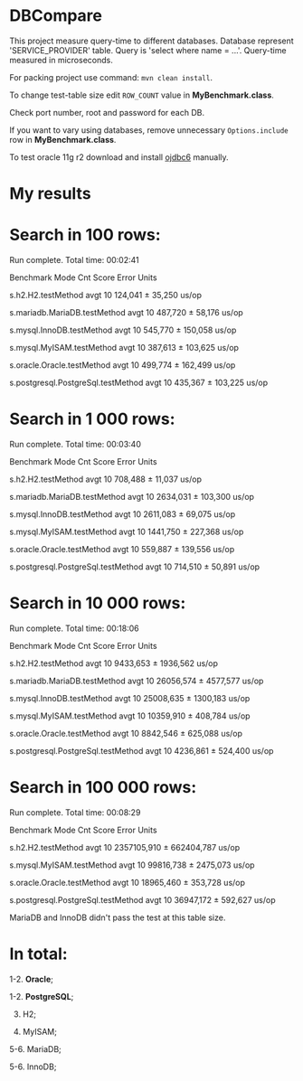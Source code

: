 # DBCompare

This project measure query-time to different databases. Database represent 'SERVICE_PROVIDER' table. Query is 'select where name = ...'. Query-time measured in microseconds.

For packing project use command: <code>mvn clean install</code>.

To change test-table size edit <code>ROW_COUNT</code> value in <b>MyBenchmark.class</b>.

Check port number, root and password for each DB.

If you want to vary using databases, remove unnecessary <code>Options.include</code> row in <b>MyBenchmark.class</b>.

To test oracle 11g r2 download and install <a href="http://www.oracle.com/technetwork/apps-tech/jdbc-112010-090769.html">ojdbc6</a> manually.


# My results

# Search in 100 rows:
Run complete. Total time: 00:02:41

Benchmark                           Mode  Cnt    Score     Error  Units

s.h2.H2.testMethod                  avgt   10  124,041 ±  35,250  us/op

s.mariadb.MariaDB.testMethod        avgt   10  487,720 ±  58,176  us/op

s.mysql.InnoDB.testMethod           avgt   10  545,770 ± 150,058  us/op

s.mysql.MyISAM.testMethod           avgt   10  387,613 ± 103,625  us/op

s.oracle.Oracle.testMethod          avgt   10  499,774 ± 162,499  us/op

s.postgresql.PostgreSql.testMethod  avgt   10  435,367 ± 103,225  us/op

# Search in 1 000 rows:
Run complete. Total time: 00:03:40

Benchmark                           Mode  Cnt     Score     Error  Units

s.h2.H2.testMethod                  avgt   10   708,488 ±  11,037  us/op

s.mariadb.MariaDB.testMethod        avgt   10  2634,031 ± 103,300  us/op

s.mysql.InnoDB.testMethod           avgt   10  2611,083 ±  69,075  us/op

s.mysql.MyISAM.testMethod           avgt   10  1441,750 ± 227,368  us/op

s.oracle.Oracle.testMethod          avgt   10   559,887 ± 139,556  us/op

s.postgresql.PostgreSql.testMethod  avgt   10   714,510 ±  50,891  us/op

# Search in 10 000 rows:
Run complete. Total time: 00:18:06

Benchmark                           Mode  Cnt      Score      Error  Units

s.h2.H2.testMethod                  avgt   10   9433,653 ± 1936,562  us/op

s.mariadb.MariaDB.testMethod        avgt   10  26056,574 ± 4577,577  us/op

s.mysql.InnoDB.testMethod           avgt   10  25008,635 ± 1300,183  us/op

s.mysql.MyISAM.testMethod           avgt   10  10359,910 ±  408,784  us/op

s.oracle.Oracle.testMethod          avgt   10   8842,546 ±  625,088  us/op

s.postgresql.PostgreSql.testMethod  avgt   10   4236,861 ±  524,400  us/op

# Search in 100 000 rows:
Run complete. Total time: 00:08:29

Benchmark                           Mode  Cnt        Score        Error  Units

s.h2.H2.testMethod                  avgt   10  2357105,910 ± 662404,787  us/op

s.mysql.MyISAM.testMethod           avgt   10    99816,738 ±   2475,073  us/op

s.oracle.Oracle.testMethod          avgt   10    18965,460 ±    353,728  us/op

s.postgresql.PostgreSql.testMethod  avgt   10    36947,172 ±    592,627  us/op

MariaDB and InnoDB didn't pass the test at this table size.

# In total:

1-2. <b>Oracle</b>;

1-2. <b>PostgreSQL</b>;

3.   H2;

4.   MyISAM;

5-6. MariaDB;

5-6. InnoDB;
